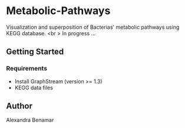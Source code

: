 # Metabolic-Pathways

 Visualization and superposition of Bacterias' metabolic pathways using KEGG database. <br \>
 In progress ...

## Getting Started

### Requirements

- Install GraphStream (version >= 1.3)
- KEGG data files


## Author

 Alexandra Benamar
